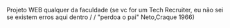Projeto WEB qualquer da faculdade (se vc for um Tech Recruiter, eu não sei se existem erros aqui dentro / / "perdoa o pai"
                                                                                                                Neto,Craque 1966)
